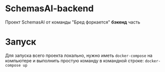 # SchemasAI-backend
Проект SchemasAI от команды "Бред форкается" **бэкенд** часть
# Запуск
Для запуска всего проекта локально, нужно иметь `docker-compose` на компьютере и выполнить простую команду в командной строке: `docker-compose up`

